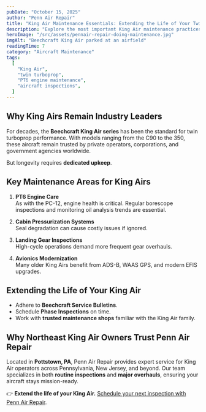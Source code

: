 ```yaml
---
pubDate: "October 15, 2025"
author: "Penn Air Repair"
title: "King Air Maintenance Essentials: Extending the Life of Your Twin Turboprop"
description: "Explore the most important King Air maintenance practices to improve reliability, reduce downtime, and protect your investment."
heroImage: "/src/assets/pennair-repair-doing-maintenance.jpg"
imgAlt: "Beechcraft King Air parked at an airfield"
readingTime: 7
category: "Aircraft Maintenance"
tags:
  [
    "King Air",
    "twin turboprop",
    "PT6 engine maintenance",
    "aircraft inspections",
  ]
---
```


## Why King Airs Remain Industry Leaders

For decades, the **Beechcraft King Air series** has been the standard for twin turboprop performance. With models ranging from the C90 to the 350, these aircraft remain trusted by private operators, corporations, and government agencies worldwide.

But longevity requires **dedicated upkeep**.

## Key Maintenance Areas for King Airs

1. **PT6 Engine Care**  
   As with the PC-12, engine health is critical. Regular borescope inspections and monitoring oil analysis trends are essential.

2. **Cabin Pressurization Systems**  
   Seal degradation can cause costly issues if ignored.

3. **Landing Gear Inspections**  
   High-cycle operations demand more frequent gear overhauls.

4. **Avionics Modernization**  
   Many older King Airs benefit from ADS-B, WAAS GPS, and modern EFIS upgrades.

## Extending the Life of Your King Air

- Adhere to **Beechcraft Service Bulletins**.
- Schedule **Phase Inspections** on time.
- Work with **trusted maintenance shops** familiar with the King Air family.

## Why Northeast King Air Owners Trust Penn Air Repair

Located in **Pottstown, PA**, Penn Air Repair provides expert service for King Air operators across Pennsylvania, New Jersey, and beyond. Our team specializes in both **routine inspections** and **major overhauls**, ensuring your aircraft stays mission-ready.

👉 **Extend the life of your King Air.** [Schedule your next inspection with Penn Air Repair](#contact-us).
